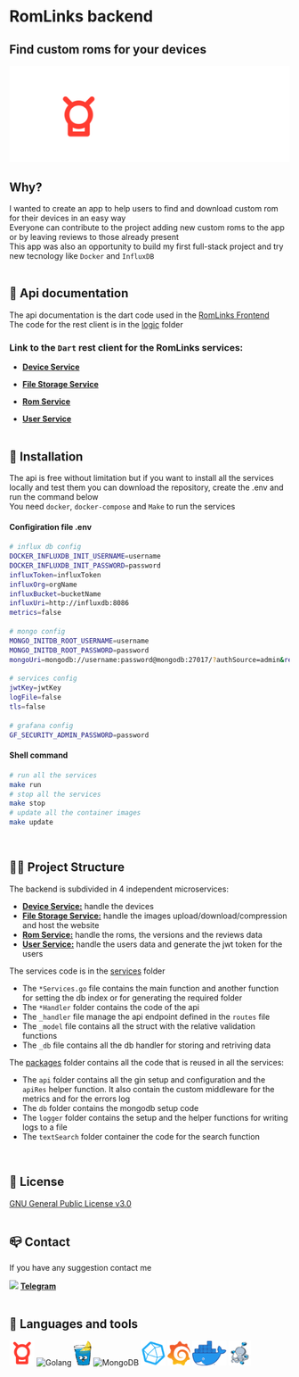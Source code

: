 
# **RomLinks backend**
## **Find custom roms for your devices**
<p align="center"><img src="./readme/logo.png" href="https://mp281x.xyz" title="RomLinks"></p>

## **Why?**
I wanted to create an app to help users to find and download custom rom for their devices in an easy way <br />
Everyone can contribute to the project adding new custom roms to the app or by leaving reviews to those already present <br /> 
This app was also an opportunity to build my first full-stack project and try new tecnology like `Docker` and `InfluxDB`
<br /><br />


## 📘 **Api documentation**

The api documentation is the dart code used in the [RomLinks Frontend](https://github.com/MP281X/romlinks_frontend) <br />
The code for the rest client is in the [logic](https://github.com/MP281X/romlinks_frontend/tree/master/lib/logic) folder<br />

### **Link to the `Dart` rest client for the RomLinks services:**
- [**Device Service**](https://github.com/MP281X/romlinks_frontend/blob/master/lib/logic/services/device_service.dart)

- [**File Storage Service**](https://github.com/MP281X/romlinks_frontend/blob/master/lib/logic/services/fileStorage_service.dart)

- [**Rom Service**](https://github.com/MP281X/romlinks_frontend/blob/master/lib/logic/services/rom_service.dart)

- [**User Service**](https://github.com/MP281X/romlinks_frontend/blob/master/lib/logic/services/user_service.dart)
<br /><br />

## 🔧 **Installation**

The api is free without limitation but if you want to install all the services locally and test them you can download the repository, create the .env and run the command below <br />
You need `docker`, `docker-compose` and `Make` to run the services

#### **Configiration file** .env
```sh
# influx db config
DOCKER_INFLUXDB_INIT_USERNAME=username
DOCKER_INFLUXDB_INIT_PASSWORD=password
influxToken=influxToken
influxOrg=orgName
influxBucket=bucketName
influxUri=http://influxdb:8086
metrics=false

# mongo config
MONGO_INITDB_ROOT_USERNAME=username
MONGO_INITDB_ROOT_PASSWORD=password
mongoUri=mongodb://username:password@mongodb:27017/?authSource=admin&readPreference=primary&ssl=false

# services config
jwtKey=jwtKey
logFile=false
tls=false

# grafana config
GF_SECURITY_ADMIN_PASSWORD=password
```

#### **Shell command**
```sh
# run all the services
make run
# stop all the services
make stop
# update all the container images
make update
```
<br />

## 👷‍♂️ **Project Structure**
The backend is subdivided in 4 independent microservices:
- [**Device Service:**](./services/deviceService) handle the devices
- [**File Storage Service:**](./services/fileStorageService) handle the images upload/download/compression and host the website
- [**Rom Service:**](./services/romService) handle the roms, the versions and the reviews data
- [**User Service:**](./services/userService) handle the users data and generate the jwt token for the users

The services code is in the [services](./services) folder <br />

- The `*Services.go` file contains the main function and another function for setting the db index or for generating the required folder <br />
- The `*Handler` folder contains the code of the api <br />
- The `_handler` file manage the api endpoint defined in the `routes` file <br />
- The `_model` file contains all the struct with the relative validation functions <br />
- The `_db` file contains all the db handler for storing and retriving data <br />

The [packages](./packages) folder contains all the code that is reused in all the services:
- The `api` folder contains all the gin setup and configuration and the `apiRes` helper function. It also contain the custom middleware for the metrics and for the errors log
- The `db` folder contains the mongodb setup code
- The `logger` folder contains the setup and the helper functions for writing logs to a file
- The `textSearch` folder container the code for the search function 


<br />

## 📜 **License**

[GNU General Public License v3.0](./LICENSE)
<br /><br />

## 📪 **Contact**

If you have any suggestion contact me

<img src="https://img.icons8.com/color/15/000000/telegram-app--v1.png"/> [**Telegram**](https://t.me/MP281X)
<br /><br />

## 🚀 **Languages and tools**

<img src="./readme/appIcon.png" height="45" title="RomLinks Frontend" href="https://github.com/MP281X/romlinks_frontend"/>
<img src="https://img.icons8.com/color/48/000000/golang.png"title="Golang" href="https://golang.org/"/>
<img src="./readme/gin.png" height="44" title="Gin" href="https://github.com/gin-gonic/gin"/>
<img src="https://img.icons8.com/color/50/000000/mongodb.png" title="MongoDB" href="https://www.mongodb.com/" />
<img src="./readme/influxdb.png" height="44" title="InfluxDB" href="https://www.influxdata.com/"/>
<img src="./readme/grafana.png" height="44" title="Grafana" href="https://grafana.com/"/>
<img src="./readme/docker.png" height="44" title="Docker" href="https://www.docker.com/"/>
<img src="./readme/compose.png" height="44" title="Docker Compose" href="https://github.com/docker/compose"/>
<br /><br />